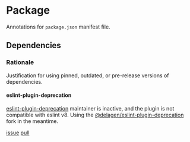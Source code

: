 # Package

Annotations for `package.json` manifest file.

## Dependencies

### Rationale

Justification for using pinned, outdated, or pre-release versions of dependencies.

#### eslint-plugin-deprecation

[eslint-plugin-deprecation](https://github.com/gund/eslint-plugin-deprecation) maintainer is inactive, and the plugin is not compatible with eslint v8.
Using the [@delagen/eslint-plugin-deprecation](https://github.com/Delagen/eslint-plugin-deprecation) fork in the meantime.

[issue](https://github.com/gund/eslint-plugin-deprecation/issues/37)
[pull](https://github.com/gund/eslint-plugin-deprecation/pull/38)
